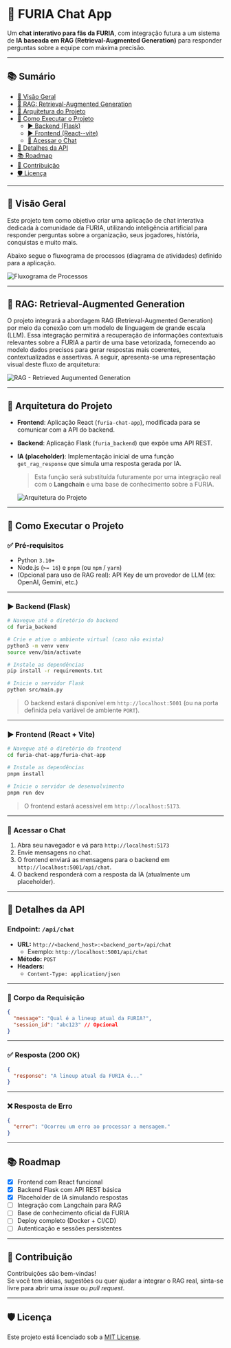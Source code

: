 
# 🐺 FURIA Chat App

Um **chat interativo para fãs da FURIA**, com integração futura a um sistema de **IA baseada em RAG (Retrieval-Augmented Generation)** para responder perguntas sobre a equipe com máxima precisão.

---

## 📚 Sumário

- [📌 Visão Geral](#visão-geral)
- [🧠 RAG: Retrieval-Augmented Generation](#rag-retrieval-augmented-generation)
- [🧱 Arquitetura do Projeto](#arquitetura-do-projeto)
- [🚀 Como Executar o Projeto](#como-executar-o-projeto)
  - [▶️ Backend (Flask)](#backend-flask)
  - [▶️ Frontend (React--vite)](#frontend-react--vite)
  - [💬 Acessar o Chat](#acessar-o-chat)
- [🔌 Detalhes da API](#detalhes-da-api)
- [📚 Roadmap](#roadmap)
- [🤝 Contribuição](#contribuição)
- [🛡️ Licença](#licença)

---

## 📌 Visão Geral

Este projeto tem como objetivo criar uma aplicação de chat interativa dedicada à comunidade da FURIA, utilizando inteligência artificial para responder perguntas sobre a organização, seus jogadores, história, conquistas e muito mais.

Abaixo segue o fluxograma de processos (diagrama de atividades) definido para a aplicação.

![Fluxograma de Processos](assets/fluxograma-processos.png)

---

## 🧠 RAG: Retrieval-Augmented Generation

O projeto integrará a abordagem RAG (Retrieval-Augmented Generation) por meio da conexão com um modelo de linguagem de grande escala (LLM). Essa integração permitirá a recuperação de informações contextuais relevantes sobre a FURIA a partir de uma base vetorizada, fornecendo ao modelo dados precisos para gerar respostas mais coerentes, contextualizadas e assertivas. A seguir, apresenta-se uma representação visual deste fluxo de arquitetura:

![RAG - Retrieved Augumented Generation](assets/fluxo-rag.avif)

---

## 🧱 Arquitetura do Projeto

- **Frontend**: Aplicação React (`furia-chat-app`), modificada para se comunicar com a API do backend.
- **Backend**: Aplicação Flask (`furia_backend`) que expõe uma API REST.
- **IA (placeholder)**: Implementação inicial de uma função `get_rag_response` que simula uma resposta gerada por IA.  
  > Esta função será substituída futuramente por uma integração real com o **Langchain** e uma base de conhecimento sobre a FURIA.

  ![Arquitetura do Projeto](assets/arquitetura.png)

---

## 🚀 Como Executar o Projeto

### ✅ Pré-requisitos

- Python `3.10+`
- Node.js (`>= 16`) e `pnpm` (ou `npm` / `yarn`)
- (Opcional para uso de RAG real): API Key de um provedor de LLM (ex: OpenAI, Gemini, etc.)

---

### ▶️ Backend (Flask)

```bash
# Navegue até o diretório do backend
cd furia_backend

# Crie e ative o ambiente virtual (caso não exista)
python3 -m venv venv
source venv/bin/activate

# Instale as dependências
pip install -r requirements.txt

# Inicie o servidor Flask
python src/main.py
```

> O backend estará disponível em `http://localhost:5001` (ou na porta definida pela variável de ambiente `PORT`).

---

### ▶️ Frontend (React + Vite)

```bash
# Navegue até o diretório do frontend
cd furia-chat-app/furia-chat-app

# Instale as dependências
pnpm install

# Inicie o servidor de desenvolvimento
pnpm run dev
```

> O frontend estará acessível em `http://localhost:5173`.

---

### 💬 Acessar o Chat

1. Abra seu navegador e vá para `http://localhost:5173`
2. Envie mensagens no chat.
3. O frontend enviará as mensagens para o backend em `http://localhost:5001/api/chat`.
4. O backend responderá com a resposta da IA (atualmente um placeholder).

---

## 🔌 Detalhes da API

### Endpoint: `/api/chat`

- **URL:** `http://<backend_host>:<backend_port>/api/chat`
  - Exemplo: `http://localhost:5001/api/chat`
- **Método:** `POST`
- **Headers:**
  - `Content-Type: application/json`

---

### 📨 Corpo da Requisição

```json
{
  "message": "Qual é a lineup atual da FURIA?",
  "session_id": "abc123" // Opcional
}
```

---

### ✅ Resposta (200 OK)

```json
{
  "response": "A lineup atual da FURIA é..."
}
```

---

### ❌ Resposta de Erro

```json
{
  "error": "Ocorreu um erro ao processar a mensagem."
}
```

---

## 📚 Roadmap

- [x] Frontend com React funcional
- [x] Backend Flask com API REST básica
- [x] Placeholder de IA simulando respostas
- [ ] Integração com Langchain para RAG
- [ ] Base de conhecimento oficial da FURIA
- [ ] Deploy completo (Docker + CI/CD)
- [ ] Autenticação e sessões persistentes

---

## 🤝 Contribuição

Contribuições são bem-vindas!  
Se você tem ideias, sugestões ou quer ajudar a integrar o RAG real, sinta-se livre para abrir uma *issue* ou *pull request*.

---

## 🛡️ Licença

Este projeto está licenciado sob a [MIT License](LICENSE).
